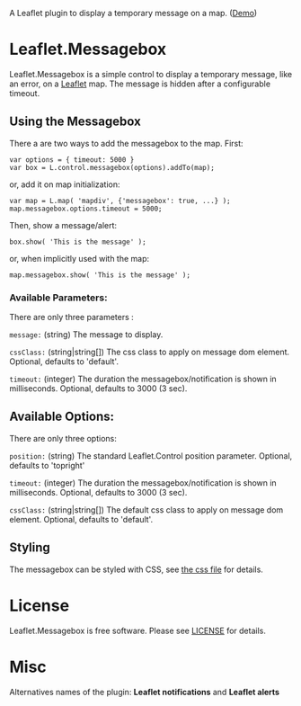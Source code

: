 A Leaflet plugin to display a temporary message on a map. 
([Demo](https://www.grendelman.net/leaflet/))

# Leaflet.Messagebox

Leaflet.Messagebox is a simple control to display a temporary message, like an
error, on a [Leaflet](http://leafletjs.com/) map. The message is hidden after
a configurable timeout.

## Using the Messagebox

There a are two ways to add the messagebox to the map. First:

    var options = { timeout: 5000 }
    var box = L.control.messagebox(options).addTo(map);

or, add it on map initialization:

    var map = L.map( 'mapdiv', {'messagebox': true, ...} );
    map.messagebox.options.timeout = 5000;

Then, show a message/alert:

    box.show( 'This is the message' );

or, when implicitly used with the map:

    map.messagebox.show( 'This is the message' );

### Available Parameters:

There are only three parameters :

`message:` (string) The message to display.

`cssClass:` (string|string[]) The css class to apply on message dom element. Optional, defaults to 'default'.

`timeout:` (integer) The duration the messagebox/notification is shown in milliseconds. Optional, defaults to 3000 (3 sec).


## Available Options:

There are only three options:

`position:` (string) The standard Leaflet.Control position parameter. Optional, defaults to 'topright'

`timeout:` (integer) The duration the messagebox/notification is shown in milliseconds. Optional, defaults to 3000 (3 sec).

`cssClass:` (string|string[]) The default css class to apply on message dom element. Optional, defaults to 'default'.

## Styling ##

The messagebox can be styled with CSS, see [the css file]( leaflet-messagebox.css) for details.

# License

Leaflet.Messagebox is free software. Please see [LICENSE](LICENSE) for details.

# Misc
Alternatives names of the plugin: **Leaflet notifications** and **Leaflet alerts**

